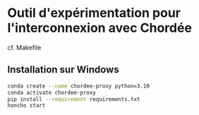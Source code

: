 # Outil d'expérimentation pour l'interconnexion avec Chordée

cf. Makefile

## Installation sur Windows

```bash
conda create --name chordee-proxy python=3.10
conda activate chordee-proxy
pip install --requirement requirements.txt
honcho start
```
